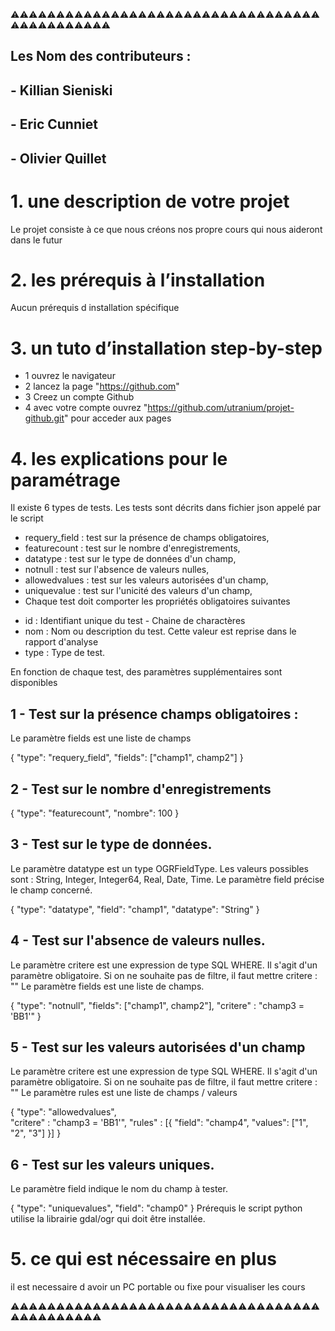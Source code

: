 ⚠️⚠️⚠️⚠️⚠️⚠️⚠️⚠️⚠️⚠️⚠️⚠️⚠️⚠️⚠️⚠️⚠️⚠️⚠️⚠️⚠️⚠️⚠️⚠️⚠️⚠️⚠️⚠️⚠️⚠️⚠️⚠️⚠️⚠️⚠️⚠️⚠️⚠️⚠️⚠️⚠️⚠️⚠️⚠️⚠️

## Les Nom des contributeurs : ##
## - Killian Sieniski 
## - Eric Cunniet 
## - Olivier Quillet


# 1. une description de votre projet 
Le projet consiste à ce que nous créons nos propre cours qui nous aideront dans le futur

# 2. les prérequis à l’installation 
Aucun prérequis d installation spécifique

# 3. un tuto d’installation step-by-step 
 - 1 ouvrez le navigateur
 - 2 lancez la page "https://github.com"
 - 3 Creez un compte Github 
 - 4 avec votre compte ouvrez "https://github.com/utranium/projet-github.git" pour acceder aux pages

# 4. les explications pour le paramétrage 
Il existe 6 types de tests. Les tests sont décrits dans fichier json appelé par le script

- requery_field : test sur la présence de champs obligatoires,
- featurecount : test sur le nombre d'enregistrements,
- datatype : test sur le type de données d'un champ,
- notnull : test sur l'absence de valeurs nulles,
- allowedvalues : test sur les valeurs autorisées d'un champ,
- uniquevalue : test sur l'unicité des valeurs d'un champ,
- Chaque test doit comporter les propriétés obligatoires suivantes


* id : Identifiant unique du test - Chaine de charactères
* nom : Nom ou description du test. Cette valeur est reprise dans le rapport d'analyse
* type : Type de test.

En fonction de chaque test, des paramètres supplémentaires sont disponibles

## 1 - Test sur la présence champs obligatoires :
Le paramètre fields est une liste de champs

 {
   	"type": "requery_field",
   	"fields": ["champ1", champ2"]
 }
## 2 - Test sur le nombre d'enregistrements
{
   	"type": "featurecount",
   	"nombre": 100
 }
 ## 3 - Test sur le type de données.
Le paramètre datatype est un type OGRFieldType. Les valeurs possibles sont : String, Integer, Integer64, Real, Date, Time. Le paramètre field précise le champ concerné.

{
   	"type": "datatype",
"field": "champ1",
   	"datatype": "String"
 }
## 4 - Test sur l'absence de valeurs nulles.
Le paramètre critere est une expression de type SQL WHERE. Il s'agit d'un paramètre obligatoire. Si on ne souhaite pas de filtre, il faut mettre critere : "" Le paramètre fields est une liste de champs.

{
   	"type": "notnull",
   	"fields": ["champ1", champ2"],
   	"critere" : "champ3 = 'BB1'"
 }
## 5 - Test sur les valeurs autorisées d'un champ
Le paramètre critere est une expression de type SQL WHERE. Il s'agit d'un paramètre obligatoire. Si on ne souhaite pas de filtre, il faut mettre critere : "" Le paramètre rules est une liste de champs / valeurs

{
   	"type": "allowedvalues",       	
   	"critere" : "champ3 = 'BB1'",
   	"rules" : [{
       	"field": "champ4",
       	"values": ["1", "2", "3"]
       	}]
 }
## 6 - Test sur les valeurs uniques.
Le paramètre field indique le nom du champ à tester.

{
   	"type": "uniquevalues",
   	"field": "champ0"
 }
Prérequis
le script python utilise la librairie gdal/ogr qui doit être installée.

# 5. ce qui est nécessaire en plus
il est necessaire d avoir un PC portable ou fixe pour visualiser les cours

⚠️⚠️⚠️⚠️⚠️⚠️⚠️⚠️⚠️⚠️⚠️⚠️⚠️⚠️⚠️⚠️⚠️⚠️⚠️⚠️⚠️⚠️⚠️⚠️⚠️⚠️⚠️⚠️⚠️⚠️⚠️⚠️⚠️⚠️⚠️⚠️⚠️⚠️⚠️⚠️⚠️⚠️⚠️⚠️
